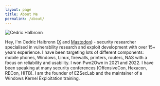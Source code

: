 ```yaml
---
layout: page
title: About Me
permalink: /about/
---
```


<img class="lazy" data-src="/images/ced_small.jpg" alt="Cedric Halbronn">

Hey, I'm Cedric Halbronn (<a href="https://x.com/saidelike" target="_blank">X</a> and <a href="https://infosec.exchange/@saidelike" target="_blank">Mastodon</a>) - security researcher specialised in vulnerability research and exploit development with over 15+ years experience. I have been targeting lots of different components: mobile phones, Windows, Linux, firewalls, printers, routers, NAS with a focus on reliability and usability. I won Pwn2Own in 2021 and 2022. I have been speaking at many security conferences (OffensiveCon, Hexacon, RECon, HITB). I am the founder of EZSecLab and the maintainer of a Windows Kernel Exploitation training.